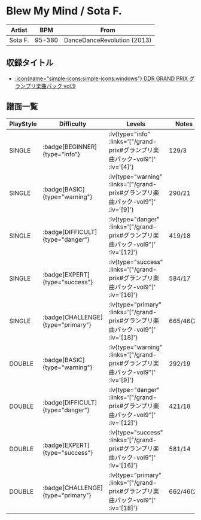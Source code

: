 # Blew My Mind / Sota F.

|Artist|BPM|From|
|------|---|----|
|Sota F.|95-380|DanceDanceRevolution (2013)|

## 収録タイトル

- [ :icon{name="simple-icons:simple-icons:windows"} DDR GRAND PRIX グランプリ楽曲パック vol.9](/grand-prix#グランプリ楽曲パック-vol9)

## 譜面一覧

|PlayStyle|Difficulty|Levels|Notes|Movie|
|---------|----------|------|-----|-----|
|SINGLE| :badge[BEGINNER]{type="info"} | :lv{type="info" :links='["/grand-prix#グランプリ楽曲パック-vol9"]' :lv='[4]'} |129/3||
|SINGLE| :badge[BASIC]{type="warning"} | :lv{type="warning" :links='["/grand-prix#グランプリ楽曲パック-vol9"]' :lv='[9]'} |290/21||
|SINGLE| :badge[DIFFICULT]{type="danger"} | :lv{type="danger" :links='["/grand-prix#グランプリ楽曲パック-vol9"]' :lv='[12]'} |419/18||
|SINGLE| :badge[EXPERT]{type="success"} | :lv{type="success" :links='["/grand-prix#グランプリ楽曲パック-vol9"]' :lv='[16]'} |584/17||
|SINGLE| :badge[CHALLENGE]{type="primary"} | :lv{type="primary" :links='["/grand-prix#グランプリ楽曲パック-vol9"]' :lv='[18]'} |665/46(2)||
|DOUBLE| :badge[BASIC]{type="warning"} | :lv{type="warning" :links='["/grand-prix#グランプリ楽曲パック-vol9"]' :lv='[9]'} |292/19||
|DOUBLE| :badge[DIFFICULT]{type="danger"} | :lv{type="danger" :links='["/grand-prix#グランプリ楽曲パック-vol9"]' :lv='[12]'} |421/18||
|DOUBLE| :badge[EXPERT]{type="success"} | :lv{type="success" :links='["/grand-prix#グランプリ楽曲パック-vol9"]' :lv='[16]'} |581/14||
|DOUBLE| :badge[CHALLENGE]{type="primary"} | :lv{type="primary" :links='["/grand-prix#グランプリ楽曲パック-vol9"]' :lv='[18]'} |662/46(2)||
